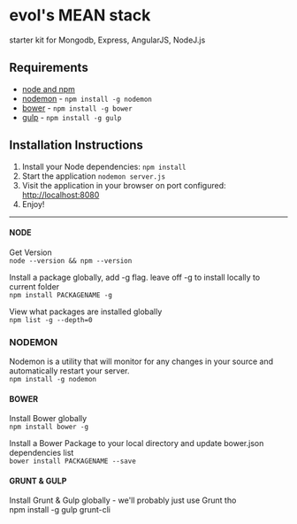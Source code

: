 # evol's MEAN stack
starter kit for Mongodb, Express, AngularJS, NodeJ.js

## Requirements

- [node and npm](http://nodejs.org/)
- [nodemon](http://nodemon.io/) - `npm install -g nodemon`
- [bower](http://bower.io) - `npm install -g bower`
- [gulp](http://gulpjs.com/) - `npm install -g gulp`

## Installation Instructions

1. Install your Node dependencies: `npm install`
2. Start the application `nodemon server.js`
3. Visit the application in your browser on port configured: [http://localhost:8080](http://localhost:8080)
4. Enjoy!

---

#### NODE

Get Version<br>
`node --version && npm --version`

Install a package globally, add -g flag.  leave off -g to install locally to current folder<br>
`npm install PACKAGENAME -g`


View what packages are installed globally<br>
`npm list -g --depth=0`


### NODEMON
Nodemon is a utility that will monitor for any changes in your source and automatically restart your server.<br>
`npm install -g nodemon`


#### BOWER

Install Bower globally<br>
`npm install bower -g`

Install a Bower Package to your local directory and update bower.json dependencies  list <br>
`bower install PACKAGENAME --save`




#### GRUNT & GULP

Install Grunt & Gulp globally - we'll probably just use Grunt tho<br>
npm install -g gulp grunt-cli
